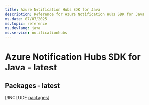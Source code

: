 ```yaml
---
title: Azure Notification Hubs SDK for Java
description: Reference for Azure Notification Hubs SDK for Java
ms.date: 07/07/2025
ms.topic: reference
ms.devlang: java
ms.service: notificationhubs
---
```

# Azure Notification Hubs SDK for Java - latest
## Packages - latest
[!INCLUDE [packages](notification-hubs-index.md)]